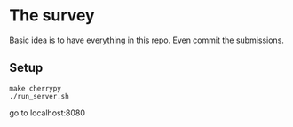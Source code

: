 # The survey

Basic idea is to have everything in this repo. Even commit the submissions.

## Setup

````
make cherrypy
./run_server.sh
````

go to localhost:8080


